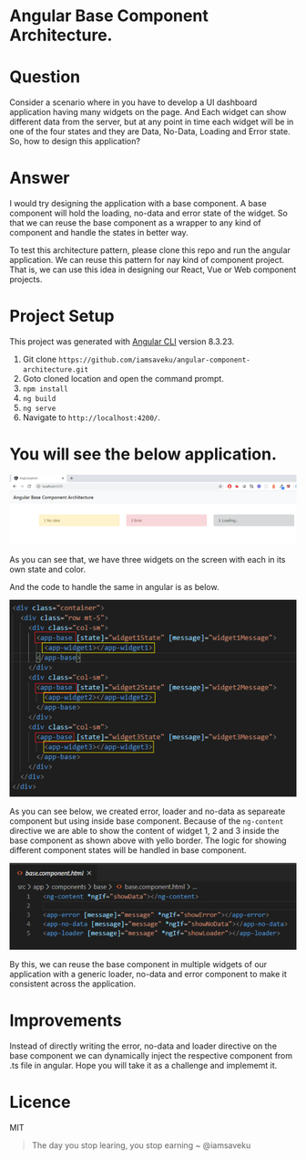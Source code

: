 # Angular Base Component Architecture.

# Question

Consider a scenario where in you have to develop a UI dashboard application having many widgets on the page. And Each widget can show different data from the server, but at any point in time each widget will be in one of the four states and they are Data, No-Data, Loading and Error state. So, how to design this application?

# Answer

I would try designing the application with a base component. A base component will hold the loading, no-data and error state of the widget. So that we can reuse the base component as a wrapper to any kind of component and handle the states in better way.

To test this architecture pattern, please clone this repo and run the angular application. We can reuse this pattern for nay kind of component project. That is, we can use this idea in designing our React, Vue or Web component projects.

# Project Setup

This project was generated with [Angular CLI](https://github.com/angular/angular-cli) version 8.3.23.

1. Git clone `https://github.com/iamsaveku/angular-component-architecture.git`
2. Goto cloned location and open the command prompt.
3. `npm install`
4. `ng build`
5. `ng serve`
6. Navigate to `http://localhost:4200/`.

# You will see the below application.

![Image of Dashboard](readme-assets/dashboard.png)

As you can see that, we have three widgets on the screen with each in its own state and color.

And the code to handle the same in angular is as below.

![Dashboard Angular Code](readme-assets/dashboard-code.png)

As you can see below, we created error, loader and no-data as separeate component but using inside base component. Because of the `ng-content` directive we are able to show the content of widget 1, 2 and 3 inside the base component as shown above with yello border. The logic for showing different component states will be handled in base component.

![Base component](readme-assets/base.png)

By this, we can reuse the base component in multiple widgets of our application with a generic loader, no-data and error component to make it consistent across the application.

# Improvements
Instead of directly writing the error, no-data and loader directive on the base component we can dynamically inject the respective component from .ts file in angular. Hope you will take it as a challenge and implememt it.

# Licence
MIT


> The day you stop learing, you stop earning ~ @iamsaveku
